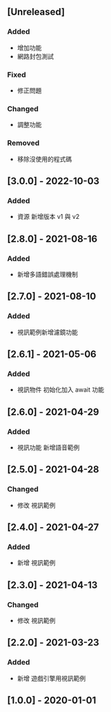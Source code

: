 ## [Unreleased]
### Added
- 增加功能
- 網路封包測試

### Fixed
- 修正問題

### Changed
- 調整功能

### Removed
- 移除沒使用的程式碼

## [3.0.0] - 2022-10-03
### Added
- 資源 新增版本 v1 與 v2

## [2.8.0] - 2021-08-16
### Added
- 新增多語錯誤處理機制

## [2.7.0] - 2021-08-10
### Added
- 視訊範例新增濾鏡功能

## [2.6.1] - 2021-05-06
### Added
- 視訊物件 初始化加入 await 功能

## [2.6.0] - 2021-04-29
### Added
- 視訊功能 新增語音範例

## [2.5.0] - 2021-04-28
### Changed
- 修改 視訊範例


## [2.4.0] - 2021-04-27
### Added
- 新增 視訊範例


## [2.3.0] - 2021-04-13
### Changed
- 修改 視訊範例

## [2.2.0] - 2021-03-23
### Added
- 新增 遊戲引擎用視訊範例


## [1.0.0] - 2020-01-01


